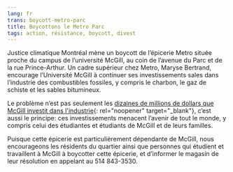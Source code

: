 ```yaml
---
lang: fr
trans: boycott-metro-parc
title: Boycottons le Metro Parc
tags: action, résistance, boycott, divest
---
```

Justice climatique Montréal mène un boycott de l’épicerie Metro située proche du campus de l’université McGill, au coin de l’avenue du Parc et de la rue Prince-Arthur. Un cadre supérieur chez Metro, Maryse Bertrand, encourage l’Université McGill à continuer ses investissements sales dans l’industrie des combustibles fossiles, y compris le charbon, le gaz de schiste et les sables bitumineux.

Le problème n’est pas seulement les [dizaines de millions de dollars que McGill investit dans l'industrie](https://mcgillinvests.in){: rel="noopener" target="_blank"}, c’est aussi le principe: ces investissements menacent l’avenir de tout le monde, y compris celui des étudiantes et étudiants de McGill et de leurs familles.

Puisque cette épicerie est particulièrement dépendante de McGill, nous encourageons les résidents du quartier ainsi que personnes qui étudient et travaillent à McGill à boycotter cette épicerie, et d’informer le magasin de leur résolution en appelant au 514 843-3530.
